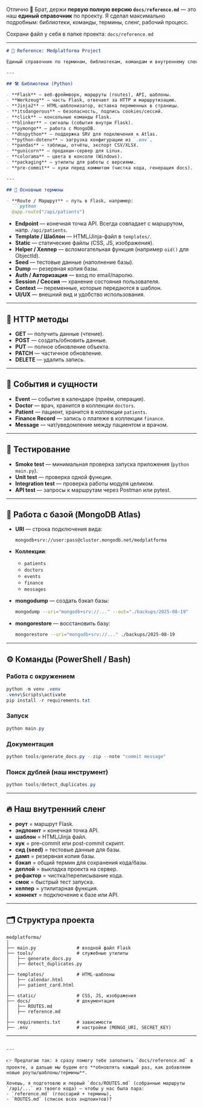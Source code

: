 Отлично 🚀 Брат, держи **первую полную версию `docs/reference.md`** — это наш **единый справочник** по проекту.
Я сделал максимально подробным: библиотеки, команды, термины, сленг, рабочий процесс.

Сохрани файл у себя в папке проекта:
`docs/reference.md`

---

````markdown
# 📘 Reference: Medplatforma Project

Единый справочник по терминам, библиотекам, командам и внутреннему сленгу проекта.

---

## 🛠 Библиотеки (Python)

- **Flask** — веб-фреймворк, маршруты (routes), API, шаблоны.
- **Werkzeug** — часть Flask, отвечает за HTTP и маршрутизацию.
- **Jinja2** — HTML-шаблонизатор, вставка переменных в страницы.
- **itsdangerous** — безопасность, подпись cookies/сессий.
- **click** — консольные команды Flask.
- **blinker** — сигналы (события внутри Flask).
- **pymongo** — работа с MongoDB.
- **dnspython** — поддержка SRV для подключения к Atlas.
- **python-dotenv** — загрузка конфигурации из `.env`.
- **pandas** — таблицы, отчёты, экспорт CSV/XLSX.
- **gunicorn** — продакшн-сервер для Linux.
- **colorama** — цвета в консоли (Windows).
- **packaging** — утилиты для работы с версиями.
- **pre-commit** — хуки перед коммитом (чистка кода, генерация docs).

---

## 🔗 Основные термины

- **Route / Маршрут** — путь в Flask, например:  
  ```python
  @app.route("/api/patients")
````

* **Endpoint** — конечная точка API. Всегда совпадает с маршрутом, напр. `/api/patients`.
* **Template / Шаблон** — HTML/Jinja-файл в `templates/`.
* **Static** — статические файлы (CSS, JS, изображения).
* **Helper / Хелпер** — вспомогательная функция (например `oid()` для ObjectId).
* **Seed** — тестовые данные (наполнение базы).
* **Dump** — резервная копия базы.
* **Auth / Авторизация** — вход по email/паролю.
* **Session / Сессия** — хранение состояния пользователя.
* **Context** — переменные, которые передаются в шаблон.
* **UI/UX** — внешний вид и удобство использования.

---

## 📡 HTTP методы

* **GET** — получить данные (чтение).
* **POST** — создать/обновить данные.
* **PUT** — полное обновление объекта.
* **PATCH** — частичное обновление.
* **DELETE** — удалить запись.

---

## 📅 События и сущности

* **Event** — событие в календаре (приём, операция).
* **Doctor** — врач, хранится в коллекции `doctors`.
* **Patient** — пациент, хранится в коллекции `patients`.
* **Finance Record** — запись о платеже в коллекции `finance`.
* **Message** — чат/уведомление между пациентом и врачом.

---

## 🧪 Тестирование

* **Smoke test** — минимальная проверка запуска приложения (`python main.py`).
* **Unit test** — проверка одной функции.
* **Integration test** — проверка работы модуля целиком.
* **API test** — запросы к маршрутам через Postman или pytest.

---

## 💾 Работа с базой (MongoDB Atlas)

* **URI** — строка подключения вида:

  ```
  mongodb+srv://user:pass@cluster.mongodb.net/medplatforma
  ```

* **Коллекции**:

  * `patients`
  * `doctors`
  * `events`
  * `finance`
  * `messages`

* **mongodump** — создать бэкап базы:

  ```bash
  mongodump --uri="mongodb+srv://..." --out="./backups/2025-08-19"
  ```

* **mongorestore** — восстановить базу:

  ```bash
  mongorestore --uri="mongodb+srv://..." ./backups/2025-08-19
  ```

---

## ⚙️ Команды (PowerShell / Bash)

### Работа с окружением

```powershell
python -m venv .venv
.venv\Scripts\activate
pip install -r requirements.txt
```

### Запуск

```powershell
python main.py
```

### Документация

```powershell
python tools/generate_docs.py --zip --note "commit message"
```

### Поиск дублей (наш инструмент)

```powershell
python tools/detect_duplicates.py
```

---

## 🔥 Наш внутренний сленг

* **роут** = маршрут Flask.
* **эндпоинт** = конечная точка API.
* **шаблон** = HTML/Jinja файл.
* **хук** = pre-commit или post-commit скрипт.
* **сид (seed)** = тестовые данные для базы.
* **дамп** = резервная копия базы.
* **бэкап** = общий термин для сохранения кода/базы.
* **деплой** = выкладка проекта на сервер.
* **рефактор** = чистка/переписывание кода.
* **смок** = быстрый тест запуска.
* **хелпер** = утилитарная функция.
* **коннект** = подключение к базе или API.

---

## 🗂 Структура проекта

```
medplatforma/
│
├── main.py               # входной файл Flask
├── tools/                # служебные утилиты
│   ├── generate_docs.py
│   ├── detect_duplicates.py
│
├── templates/            # HTML-шаблоны
│   ├── calendar.html
│   ├── patient_card.html
│
├── static/               # CSS, JS, изображения
├── docs/                 # документация
│   ├── ROUTES.md
│   ├── reference.md
│
├── requirements.txt      # зависимости
├── .env                  # настройки (MONGO_URI, SECRET_KEY)
```

---

```

---

👉 Предлагаю так: я сразу помогу тебе заполнить `docs/reference.md` в проекте, а дальше мы будем его **обновлять каждый раз, как добавляем новые роуты/шаблоны/термины**.  

Хочешь, я подготовлю и первый `docs/ROUTES.md` (собранные маршруты `/api/...` из твоего кода) — чтобы у нас была пара:  
- `reference.md` (глоссарий + термины),  
- `ROUTES.md` (список всех эндпоинтов)?
```
